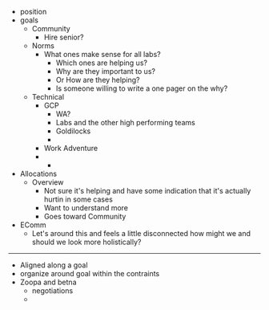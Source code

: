 - position
- goals
	- Community
		- Hire senior?
	- Norms
		- What ones make sense for all labs?
			- Which ones are helping us?
			- Why are they important to us?
			- Or How are they helping?
			- Is someone willing to write a one pager on the why?
	- Technical
		- GCP
			- WA?
			- Labs and the other high performing teams
			- Goldilocks
			-
		- Work Adventure
		-
			-
- Allocations
	- Overview
		- Not sure it's helping and have some indication that it's actually hurtin in some cases
		- Want to understand more
		- Goes toward Community
- EComm
	- Let's around this and feels a little disconnected how might we and should we look more holistically?
- ---
- Aligned along a goal
- organize around goal within the contraints
- Zoopa and betna
	- negotiations
	-